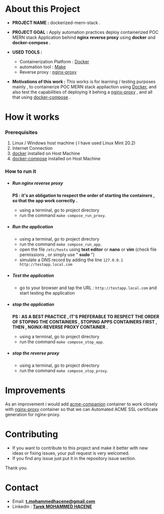 # About this Project

- **PROJECT NAME :** dockerized-mern-stack .

- **PROJECT GOAL :** Apply automation practices deploy containerized POC MERN stack Application behind **nginx reverse proxy** using **docker** and **docker-compose .**

- **USED TOOLS :**

  - Containerization Platform : [Docker](https://www.docker.com/)
  - automation tool : [Make](https://www.gnu.org/software/make/)
  - Reverse proxy : [nginx-proxy](https://github.com/nginx-proxy/nginx-proxy)

- **Motivations of this work :** This works is for learning / testing purposes
  mainly , to containerize POC MERN stack appliaction using [Docker](https://www.docker.com/), and also test the capabilities of deploying it behing a [nginx-proxy](https://github.com/nginx-proxy/nginx-proxy) , and all that using [docker-compose](https://docs.docker.com/compose/) .

# How it works

### Prerequisites

1. Linux / Windows host machine ( I have used Linux Mint 20.2)
2. Internet Connection
3. [docker](https://www.docker.com/) installed on Host Machine
4. [docker-compose](https://docs.docker.com/compose/) installed on Host Machine

### How to run it

- ##### Run nginx reverse proxy

  **PS : it's an obligation to respect the order of starting the containers , so that the app work correctly .**

     - using a terminal, go to project directory
     - run the command `make compose_run_proxy`.

- ##### Run the application

  - using a terminal, go to project directory
  - run the command `make compose_run_app`.
  - open the file `/etc/hosts` using **text editor** or **nano** or **vim** (check file permissions , or simply use " **sudo** ")
  - simulate a DNS record by adding the line `127.0.0.1 http://testapp.local.com`

- ##### Test the application

  - go to your browser and tap the URL : `http://testapp.local.com` and start testing the application

- ##### stop the application

  **PS : AS A BEST PRACTICE , IT'S PREFERABLE TO RESPECT THE ORDER OF STOPING THE CONTAINERS , STOPING APPS CONTAINERS FIRST , THEN , NGINX-REVERSE PROXY CONTAINER .**

     - using a terminal, go to project directory
     - run the command `make compose_stop_app`.

- ##### stop the reverse proxy

  - using a terminal, go to project directory
  - run the command `make compose_stop_proxy`.

# Improvements

As an improvement i would add [acme-companion](https://github.com/nginx-proxy/acme-companion) container to work closely with [nginx-proxy](https://github.com/nginx-proxy/nginx-proxy) container so that we can Automated ACME SSL certificate generation for nginx-proxy.

# Contributing

- If you want to contribute to this project and make it better with new ideas or fixing issues, your pull request is very welcomed.
- If you find any issue just put it in the repository issue section.

Thank you.

# Contact

- Email: **t.mohammedhacene@gmail.com**
- Linkedin : **[Tarek MOHAMMED HACENE](https://www.linkedin.com/in/tarekmh/ "Tarek MOHAMMED HACENE")**
